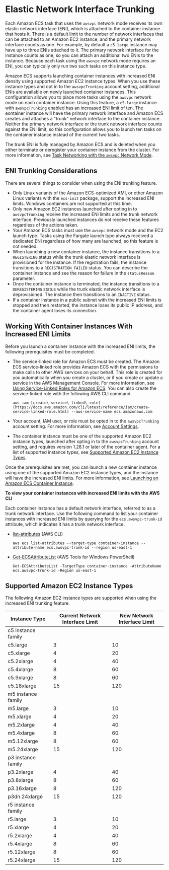 # Elastic Network Interface Trunking<a name="container-instance-eni"></a>

Each Amazon ECS task that uses the `awsvpc` network mode receives its own elastic network interface \(ENI\), which is attached to the container instance that hosts it\. There is a default limit to the number of network interfaces that can be attached to an Amazon EC2 instance, and the primary network interface counts as one\. For example, by default a `c5.large` instance may have up to three ENIs attached to it\. The primary network interface for the instance counts as one, so you can attach an additional two ENIs to the instance\. Because each task using the `awsvpc` network mode requires an ENI, you can typically only run two such tasks on this instance type\.

Amazon ECS supports launching container instances with increased ENI density using supported Amazon EC2 instance types\. When you use these instance types and opt in to the `awsvpcTrunking` account setting, additional ENIs are available on newly launched container instances\. This configuration allows you to place more tasks using the `awsvpc` network mode on each container instance\. Using this feature, a `c5.large` instance with `awsvpcTrunking` enabled has an increased ENI limit of ten\. The eontainer instance will have the primary network interface and Amazon ECS creates and attaches a "trunk" network interface to the container instance\. Neither the primary network interface or the trunk network interface counts against the ENI limit, so this configuration allows you to launch ten tasks on the container instance instead of the current two tasks\.

The trunk ENI is fully managed by Amazon ECS and is deleted when you either terminate or deregister your container instance from the cluster\. For more information, see [Task Networking with the `awsvpc` Network Mode](task-networking.md)\.

## ENI Trunking Considerations<a name="eni-trunking-considerations"></a>

There are several things to consider when using the ENI trunking feature\.
+ Only Linux variants of the Amazon ECS\-optimized AMI, or other Amazon Linux variants with the `ecs-init` package, support the increased ENI limits\. Windows containers are not supported at this time\.
+ Only new Amazon EC2 instances launched after opting in to `awsvpcTrunking` receive the increased ENI limits and the trunk network interface\. Previously launched instances do not receive these features regardless of the actions taken\.
+ Your Amazon ECS tasks must use the `awsvpc` network mode and the EC2 launch type\. Tasks using the Fargate launch type always received a dedicated ENI regardless of how many are launched, so this feature is not needed\.
+ When launching a new container instance, the instance transitions to a `REGISTERING` status while the trunk elastic network interface is provisioned for the instance\. If the registration fails, the instance transitions to a `REGISTRATION_FAILED` status\. You can describe the container instance and see the reason for failure in the `statusReason` parameter\.
+ Once the container instance is terminated, the instance transitions to a `DEREGISTERING` status while the trunk elastic network interface is deprovisioned\. The instance then transitions to an `INACTIVE` status\.
+ If a container instance in a public subnet with the increased ENI limits is stopped and then restarted, the instance loses its public IP address, and the container agent loses its connection\.

## Working With Container Instances With Increased ENI Limits<a name="eni-trunking-launching"></a>

Before you launch a container instance with the increased ENI limits, the following prerequisites must be completed\.
+ The service\-linked role for Amazon ECS must be created\. The Amazon ECS service\-linked role provides Amazon ECS with the permissions to make calls to other AWS services on your behalf\. This role is created for you automatically when you create a cluster, or if you create or update a service in the AWS Management Console\. For more information, see [Using Service\-Linked Roles for Amazon ECS](using-service-linked-roles.md)\. You can also create the service\-linked role with the following AWS CLI command\.

  ```
  aws iam [create\-service\-linked\-role](https://docs.aws.amazon.com/cli/latest/reference/iam/create-service-linked-role.html) --aws-service-name ecs.amazonaws.com
  ```
+ Your account, IAM user, or role must be opted in to the `awsvpcTrunking` account setting\. For more information, see [Account Settings](ecs-account-settings.md)\. 
+ The container instance must be one of the supported Amazon EC2 instance types, launched after opting in to the `awsvpcTrunking` account setting, and requires version 1\.28\.1 or later of the container agent\. For a list of supported instance types, see [Supported Amazon EC2 Instance Types](#eni-trunking-supported-instance-types)\.

Once the prerequisites are met, you can launch a new container instance using one of the supported Amazon EC2 instance types, and the instance will have the increased ENI limits\. For more information, see [Launching an Amazon ECS Container Instance](launch_container_instance.md)\.

**To view your container instances with increased ENI limits with the AWS CLI**

Each container instance has a default network interface, referred to as a trunk network interface\. Use the following command to list your container instances with increased ENI limits by querying for the `ecs.awsvpc-trunk-id` attribute, which indicates it has a trunk network interface\.
+ [list\-attributes](https://docs.aws.amazon.com/cli/latest/reference/ecs/list-attributes.html) \(AWS CLI\)

  ```
  aws ecs list-attributes --target-type container-instance --attribute-name ecs.awsvpc-trunk-id --region us-east-1
  ```
+ [Get\-ECSAttributeList](https://docs.aws.amazon.com/powershell/latest/reference/items/Get-ECSAttributeList.html) \(AWS Tools for Windows PowerShell\)

  ```
  Get-ECSAttributeList -TargetType container-instance -AttributeName ecs.awsvpc-trunk-id -Region us-east-1
  ```

## Supported Amazon EC2 Instance Types<a name="eni-trunking-supported-instance-types"></a>

The following Amazon EC2 instance types are supported when using the increased ENI trunking feature\.


| Instance Type | Current Network Interface Limit | New Network Interface Limit | 
| --- | --- | --- | 
| c5 instance family | 
|  c5\.large  | 3 | 10 | 
|  c5\.xlarge  | 4 | 20 | 
|  c5\.2xlarge  | 4 | 40 | 
|  c5\.4xlarge  | 8 | 60 | 
|  c5\.9xlarge  | 8 | 60 | 
|  c5\.18xlarge  | 15 | 120 | 
| m5 instance family | 
|  m5\.large  | 3 | 10 | 
|  m5\.xlarge  | 4 | 20 | 
|  m5\.2xlarge  | 4 | 40 | 
|  m5\.4xlarge  | 8 | 60 | 
|  m5\.12xlarge  | 8 | 60 | 
|  m5\.24xlarge  | 15 | 120 | 
| p3 instance family | 
|  p3\.2xlarge  | 4 | 40 | 
|  p3\.8xlarge  | 8 | 60 | 
|  p3\.16xlarge  | 8 | 120 | 
|  p3dn\.24xlarge  | 15 | 120 | 
| r5 instance family | 
|  r5\.large  | 3 | 10 | 
|  r5\.xlarge  | 4 | 20 | 
|  r5\.2xlarge  | 4 | 40 | 
|  r5\.4xlarge  | 8 | 60 | 
|  r5\.12xlarge  | 8 | 60 | 
|  r5\.24xlarge  | 15 | 120 | 